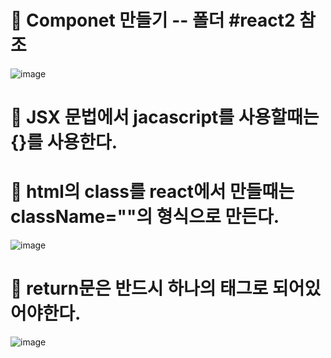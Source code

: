 # 🍕 Componet 만들기 -- 폴더 #react2 참조

![image](https://github.com/myunzzhang/react_basic/assets/129017008/cc841183-f437-4cfb-870c-e448c49c9b89)


# 🍕 JSX 문법에서 jacascript를 사용할때는 {}를 사용한다.
# 🌼 html의 class를 react에서 만들때는 className=""의 형식으로 만든다.

![image](https://github.com/myunzzhang/react_basic/assets/129017008/46785755-518a-4dc8-994a-5911f9db4f55)

# 🍕 return문은 반드시 하나의 태그로 되어있어야한다.

![image](https://github.com/myunzzhang/react_basic/assets/129017008/a49664b4-2c0b-403c-badb-4bc3450577ea)
